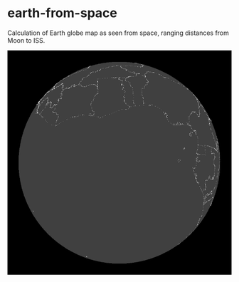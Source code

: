 # earth-from-space
Calculation of Earth globe map as seen from space, ranging distances from Moon to ISS.

![earth-from-space](/earthfromspace.gif)
